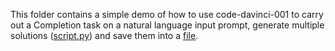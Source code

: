 This folder contains a simple demo of how to use code-davinci-001 to carry out a Completion task on a natural language input prompt, generate multiple solutions ([script.py](./script.py)) and save them into a [file](./resp.txt).
